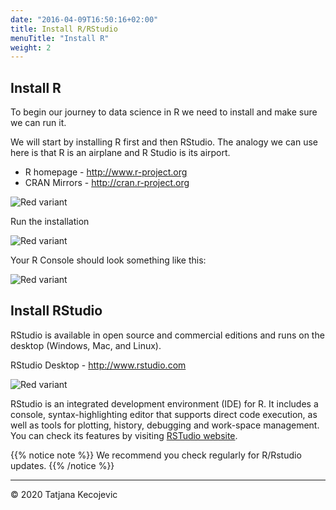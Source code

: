 ```yaml
---
date: "2016-04-09T16:50:16+02:00"
title: Install R/RStudio
menuTitle: "Install R"
weight: 2
---
```


## Install R

To begin our journey to data science in R we need to install and make sure we can run it.

We will start by installing R first and then RStudio. The analogy we can use here is that R is an airplane and R Studio is its airport.

* R homepage - <http://www.r-project.org>
* CRAN Mirrors - <http://cran.r-project.org>

![Red variant](/day1/installR/images/CRAN.png?width=40pc)

Run the installation

![Red variant](/day1/installR/images/InstallR.png?width=40pc)


Your R Console should look something like this:

![Red variant](/day1/installR/images/RConsole.png?width=30pc)

## Install RStudio

RStudio is available in open source and commercial editions and runs on the desktop (Windows, Mac, and Linux).

RStudio Desktop - <http://www.rstudio.com>

![Red variant](/day1/installR/images/RStudioIDE.png?width=50pc)

RStudio is an integrated development environment (IDE) for R. It includes a console, syntax-highlighting editor that supports direct code execution, as well as tools for plotting, history, debugging and work-space management. You can check its features by visiting [RSTudio website](https://www.rstudio.com/products/rstudio/features/).

{{% notice note %}}
We recommend you check regularly for R/Rstudio updates.
{{% /notice %}}

-----------------------------
© 2020 Tatjana Kecojevic
